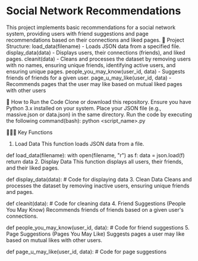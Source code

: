 # Social Network Recommendations
This project implements basic recommendations for a social network system, providing users with friend suggestions and page recommendations based on their connections and liked pages.
📂 Project Structure:
load_data(filename) - Loads JSON data from a specified file.
display_data(data) - Displays users, their connections (friends), and liked pages.
cleanit(data) - Cleans and processes the dataset by removing users with no names, ensuring unique friends, identifying active users, and ensuring unique pages.
people_you_may_know(user_id, data) - Suggests friends of friends for a given user.
page_u_may_like(user_id, data) - Recommends pages that the user may like based on mutual liked pages with other users

🚀 How to Run the Code
Clone or download this repository.
Ensure you have Python 3.x installed on your system.
Place your JSON file (e.g., massive.json or data.json) in the same directory.
Run the code by executing the following command(bash):
python <script_name>.py

🧑‍🤝‍🧑 Key Functions
1. Load Data
This function loads JSON data from a file.

def load_data(filename):
    with open(filename, "r") as f:
        data = json.load(f)
    return data
2. Display Data
This function displays all users, their friends, and their liked pages.

def display_data(data):
    # Code for displaying data
3. Clean Data
Cleans and processes the dataset by removing inactive users, ensuring unique friends and pages.

def cleanit(data):
    # Code for cleaning data
4. Friend Suggestions (People You May Know)
Recommends friends of friends based on a given user's connections.

def people_you_may_know(user_id, data):
    # Code for friend suggestions
5. Page Suggestions (Pages You May Like)
Suggests pages a user may like based on mutual likes with other users.

def page_u_may_like(user_id, data):
    # Code for page suggestions
